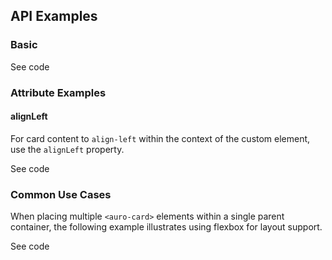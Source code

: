 <!-- AURO-GENERATED-CONTENT:START (FILE:src=./../api.md) -->
<!-- AURO-GENERATED-CONTENT:END -->

## API Examples

### Basic

<div class="exampleWrapper">
  <!-- AURO-GENERATED-CONTENT:START (FILE:src=./../../apiExamples/basic.html) -->
  <!-- AURO-GENERATED-CONTENT:END -->
</div>
<auro-accordion lowProfile justifyRight>
  <span slot="trigger">See code</span>

<!-- AURO-GENERATED-CONTENT:START (CODE:src=./../../apiExamples/basic.html) -->
<!-- AURO-GENERATED-CONTENT:END -->

</auro-accordion>

### Attribute Examples

#### alignLeft

For card content to `align-left` within the context of the custom element, use the `alignLeft` property.

<div class="exampleWrapper">
  <!-- AURO-GENERATED-CONTENT:START (FILE:src=./../../apiExamples/alignLeft.html) -->
  <!-- AURO-GENERATED-CONTENT:END -->
</div>

<auro-accordion lowProfile justifyRight>
  <span slot="trigger">See code</span>

<!-- AURO-GENERATED-CONTENT:START (CODE:src=./../../apiExamples/alignLeft.html) -->
<!-- AURO-GENERATED-CONTENT:END -->

</auro-accordion>

### Common Use Cases

When placing multiple `<auro-card>` elements within a single parent container, the following example illustrates using flexbox for layout support.

<div class="exampleWrapper">
  <!-- AURO-GENERATED-CONTENT:START (FILE:src=./../../apiExamples/multiCard.html) -->
  <!-- AURO-GENERATED-CONTENT:END -->
</div>

<auro-accordion lowProfile justifyRight>
  <span slot="trigger">See code</span>

<!-- AURO-GENERATED-CONTENT:START (CODE:src=./../../apiExamples/multiCard.html) -->
<!-- AURO-GENERATED-CONTENT:END -->

</auro-accordion>



